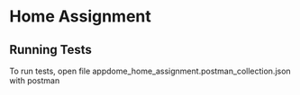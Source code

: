
#  Home Assignment



## Running Tests

To run tests, open file appdome_home_assignment.postman_collection.json with postman



